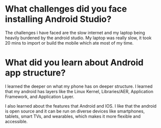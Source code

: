 # What challenges did you face installing Android Studio?
The challenges i have faced are the slow internet and my laptop being heavily burdened by the android studio. My laptop was really slow, it took 20 mins to import or build the mobile which ate most of my time. 

# What did you learn about Android app structure?
I learned the deeper on what my phone has on deeper structure. I learned that my android has layers like the Linux Kernel, Libraries/AER, Application Framework, and Application Layer.


I also learned about the features that Android and IOS. I like that the android is open source and it can be run on diverse devices like smartphones, tablets, smart TVs, and wearables, which makes it more flexible and accessible.
